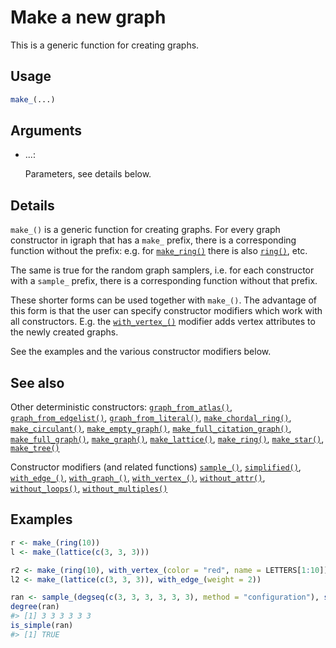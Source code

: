 # Make a new graph

This is a generic function for creating graphs.

## Usage

``` r
make_(...)
```

## Arguments

- ...:

  Parameters, see details below.

## Details

`make_()` is a generic function for creating graphs. For every graph
constructor in igraph that has a `make_` prefix, there is a
corresponding function without the prefix: e.g. for
[`make_ring()`](https://r.igraph.org/reference/make_ring.md) there is
also [`ring()`](https://r.igraph.org/reference/make_ring.md), etc.

The same is true for the random graph samplers, i.e. for each
constructor with a `sample_` prefix, there is a corresponding function
without that prefix.

These shorter forms can be used together with `make_()`. The advantage
of this form is that the user can specify constructor modifiers which
work with all constructors. E.g. the
[`with_vertex_()`](https://r.igraph.org/reference/with_vertex_.md)
modifier adds vertex attributes to the newly created graphs.

See the examples and the various constructor modifiers below.

## See also

Other deterministic constructors:
[`graph_from_atlas()`](https://r.igraph.org/reference/graph_from_atlas.md),
[`graph_from_edgelist()`](https://r.igraph.org/reference/graph_from_edgelist.md),
[`graph_from_literal()`](https://r.igraph.org/reference/graph_from_literal.md),
[`make_chordal_ring()`](https://r.igraph.org/reference/make_chordal_ring.md),
[`make_circulant()`](https://r.igraph.org/reference/make_circulant.md),
[`make_empty_graph()`](https://r.igraph.org/reference/make_empty_graph.md),
[`make_full_citation_graph()`](https://r.igraph.org/reference/make_full_citation_graph.md),
[`make_full_graph()`](https://r.igraph.org/reference/make_full_graph.md),
[`make_graph()`](https://r.igraph.org/reference/make_graph.md),
[`make_lattice()`](https://r.igraph.org/reference/make_lattice.md),
[`make_ring()`](https://r.igraph.org/reference/make_ring.md),
[`make_star()`](https://r.igraph.org/reference/make_star.md),
[`make_tree()`](https://r.igraph.org/reference/make_tree.md)

Constructor modifiers (and related functions)
[`sample_()`](https://r.igraph.org/reference/sample_.md),
[`simplified()`](https://r.igraph.org/reference/simplified.md),
[`with_edge_()`](https://r.igraph.org/reference/with_edge_.md),
[`with_graph_()`](https://r.igraph.org/reference/with_graph_.md),
[`with_vertex_()`](https://r.igraph.org/reference/with_vertex_.md),
[`without_attr()`](https://r.igraph.org/reference/without_attr.md),
[`without_loops()`](https://r.igraph.org/reference/without_loops.md),
[`without_multiples()`](https://r.igraph.org/reference/without_multiples.md)

## Examples

``` r
r <- make_(ring(10))
l <- make_(lattice(c(3, 3, 3)))

r2 <- make_(ring(10), with_vertex_(color = "red", name = LETTERS[1:10]))
l2 <- make_(lattice(c(3, 3, 3)), with_edge_(weight = 2))

ran <- sample_(degseq(c(3, 3, 3, 3, 3, 3), method = "configuration"), simplified())
degree(ran)
#> [1] 3 3 3 3 3 3
is_simple(ran)
#> [1] TRUE
```

